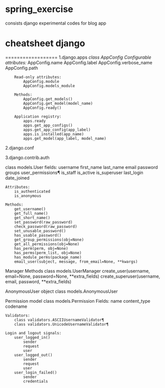 # spring_exercise
consists django experimental codes for blog app

# cheatsheet django
==================
1.django.apps
	*class AppConfig*
		*Configurable attributes:*
			AppConfig.name
			AppConfig.label
			AppConfig.verbose_name
			AppConfig.path

		Read-only attributes:
			AppConfig.module
			AppConfig.models_module

		Methods:
			AppConfig.get_models()
			AppConfig.get_model(model_name)
			AppConfig.ready()

		Application registry:
			apps.ready
			apps.get_app_configs()
			apps.get_app_config(app_label)
			apps.is_installed(app_name)
			apps.get_model(app_label, model_name)

2.django.conf
	


3.django.contrib.auth

class models.User
	fields:
		username
		first_name
		last_name
		email
		password
		groups
		user_permissions¶
		is_staff
		is_active
		is_superuser
		last_login
		date_joined

	Attributes:
		is_authenticated
		is_anonymous

	Methods:
		get_username()
		get_full_name()
		get_short_name()
		set_password(raw_password)
		check_password(raw_password)
		set_unusable_password()
		has_usable_password()
		get_group_permissions(obj=None)
		get_all_permissions(obj=None)
		has_perm(perm, obj=None)
		has_perms(perm_list, obj=None)
		has_module_perms(package_name)
		email_user(subject, message, from_email=None, **kwargs)

Manager Methods
class models.UserManager
	create_user(username, email=None, password=None, **extra_fields)
	create_superuser(username, email, password, **extra_fields)

AnonymousUser object
class models.AnonymousUser

Permission model
class models.Permission
	Fields:
		name 
		content_type 
		codename

	Validators:
		class validators.ASCIIUsernameValidator¶
		class validators.UnicodeUsernameValidator¶

	Login and logout signals:
		user_logged_in()
			sender
			request
			user
		user_logged_out()
			sender
			request
			user
		user_login_failed()
			sender
			credentials


